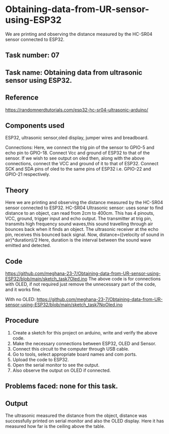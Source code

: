 # Obtaining-data-from-UR-sensor-using-ESP32
 We are printing and observing the distance measured by the HC-SR04 sensor connected to ESP32.

## Task number: 07

## Task name: Obtaining data from ultrasonic sensor using ESP32. 

## Reference
https://randomnerdtutorials.com/esp32-hc-sr04-ultrasonic-arduino/

## Components used
ESP32, ultrasonic sensor,oled display, jumper wires and breadboard.

Connections: Here, we connect the trig pin of the sensor to GPIO-5 and echo pin to GPIO-18. Connect Vcc and ground of ESP32 to that of the sensor. 
If we wish to see output on oled then, along with the above connections, connect the VCC and ground of it to that of ESP32. Connect SCK and SDA pins of oled to the same pins of ESP32 i.e. GPIO-22 and GPIO-21 respectively.

## Theory 
Here we are printing and observing the distance measured by the HC-SR04 sensor connected to ESP32.
HC-SR04 Ultrasonic sensor: uses sonar to find distance to an object, can read from 2cm to 400cm. This has 4 pinouts, VCC, ground, trigger input and echo output. 
The transmitter at trig pin, transmits high frequency sound waves,this sound travelling through air bounces back when it finds an object. The ultrasonic receiver at the echo pin, receives this bounced back signal.
Now, distance=((velocity of sound in air)*duration)/2
Here, duration is the interval between the sound wave emitted and detected.

## Code
https://github.com/meghana-23-7/Obtaining-data-from-UR-sensor-using-ESP32/blob/main/sketch_task7Oled.ino
The above code is for connections with OLED, if not required just remove the unnecessary part of the code, and it works fine. 
 
With no OLED:
https://github.com/meghana-23-7/Obtaining-data-from-UR-sensor-using-ESP32/blob/main/sketch_task7NoOled.ino


## Procedure
1. Create a sketch for this project on arduino, write and verify the above code.
2. Make the necessary connections between ESP32, OLED and Sensor.
3. Connect this circuit to the computer through USB cable.
4. Go to tools, select appropriate board names and com ports.
5. Upload the code to ESP32.
6. Open the serial monitor to see the output.
7. Also observe the output on OLED if connected.

## Problems faced: none for this task. 

## Output 
The ultrasonic measured the distance from the object, distance was successfully printed on serial monitor and also the OLED display. Here it has measured how far is the ceiling above the table.



